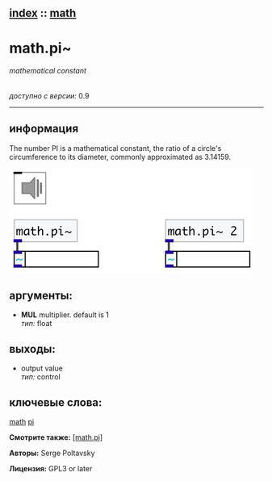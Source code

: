 [index](index.html) :: [math](category_math.html)
---

# math.pi~

###### mathematical constant

*доступно с версии:* 0.9

---


## информация
The number PI is a mathematical constant, the ratio of a circle&#39;s circumference to its diameter, commonly approximated as 3.14159.


[![example](../examples/img/math.pi~.jpg)](../examples/pd/math.pi~.pd)



## аргументы:

* **MUL**
multiplier. default is 1<br>
_тип:_ float<br>









## выходы:

* output value<br>
_тип:_ control



## ключевые слова:

[math](keywords/math.html)
[pi](keywords/pi.html)



**Смотрите также:**
[\[math.pi\]](math.pi.html)




**Авторы:** Serge Poltavsky




**Лицензия:** GPL3 or later





